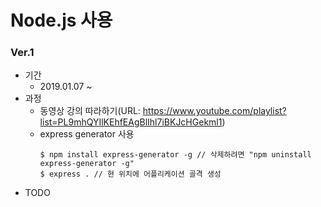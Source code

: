 # Node.js 사용
### Ver.1
* 기간
    - 2019.01.07 ~
* 과정
    - 동영상 강의 따라하기(URL: https://www.youtube.com/playlist?list=PL9mhQYIlKEhfEAgBlIhl7iBKJcHGekml1)
    - express generator 사용
        ~~~
        $ npm install express-generator -g // 삭제하려면 "npm uninstall express-generator -g"
        $ express . // 현 위치에 어플리케이션 골격 생성
        ~~~
* TODO
